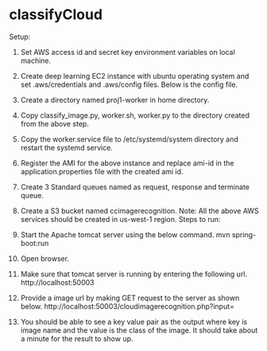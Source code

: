 # classifyCloud
Setup:
1. Set AWS access id and secret key environment variables on local
machine.
2. Create deep learning EC2 instance with ubuntu operating system
and set .aws/credentials and .aws/config files. Below is the config file.
3. Create a directory named proj1-worker in home directory.
4. Copy classify_image.py, worker.sh, worker.py to the directory created from the above step.
5. Copy the worker.service file to /etc/systemd/system directory and restart the systemd service.
6. Register the AMI for the above instance and replace ami-id in the application.properties file with the created ami id.
7. Create 3 Standard queues named as request, response and terminate queue.
8. Create a S3 bucket named ccimagerecognition.
Note: All the above AWS services should be created in us-west-1 region.
Steps to run:
1. Start the Apache tomcat server using the below command.
mvn spring-boot:run
2. Open browser.
3. Make sure that tomcat server is running by entering the following
url.
  http://localhost:50003
 
4. Provide a image url by making GET request to the server as shown below.
http://localhost:50003​/cloudimagerecognition.php?input=<url of the image>
5. You should be able to see a key value pair as the output where key is image name and the value is the class of the image. It should take about a minute for the result to show up.

